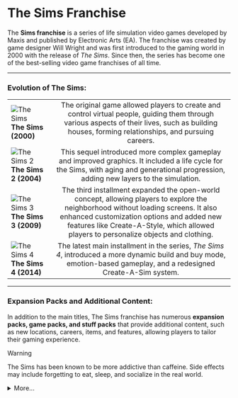 # The Sims Franchise

The **Sims franchise** is a series of life simulation video games developed by Maxis and published by Electronic Arts (EA). The franchise was created by game designer Will Wright and was first introduced to the gaming world in 2000 with the release of *The Sims*. Since then, the series has become one of the best-selling video game franchises of all time.

-----

### Evolution of The Sims:

|   |   |
| ------------- | :------------: |
|![The Sims](https://github.com/Bluee21/road_documentation_exercise/blob/main/assets/bluee21_1.png) **The Sims (2000)**|The original game allowed players to create and control virtual people, guiding them through various aspects of their lives, such as building houses, forming relationships, and pursuing careers. |
|![The Sims 2](https://github.com/Bluee21/road_documentation_exercise/blob/main/assets/bluee21_2.jpg) **The Sims 2 (2004)**| This sequel introduced more complex gameplay and improved graphics. It included a life cycle for the Sims, with aging and generational progression, adding new layers to the simulation.|
|![The Sims 3](https://github.com/Bluee21/road_documentation_exercise/blob/main/assets/bluee21_3.jpg)**The Sims 3 (2009)**| The third installment expanded the open-world concept, allowing players to explore the neighborhood without loading screens. It also enhanced customization options and added new features like Create-A-Style, which allowed players to personalize objects and clothing.|
|![The Sims 4](https://github.com/Bluee21/road_documentation_exercise/blob/main/assets/bluee21_4.jpg)**The Sims 4 (2014)**| The latest main installment in the series, *The Sims 4*, introduced a more dynamic build and buy mode, emotion-based gameplay, and a redesigned Create-A-Sim system.|
-------
   
### Expansion Packs and Additional Content:

In addition to the main titles, The Sims franchise has numerous **expansion packs, game packs, and stuff packs** that provide additional content, such as new locations, careers, items, and features, allowing players to tailor their gaming experience.

> [!WARNING]
> The Sims has been known to be more addictive than caffeine. Side effects may include forgetting to eat, sleep, and socialize in the real world.


<details>
   <summary> More... </summary>
   
### Perspective 

I have always had a particular place in my heart for The Sims, a virtual world with countless possibilities. It has captivated my attention more than other video games because of its unique mix of creativity, simulation, and storytelling.

> **Storytelling:**
The Sims provide a distinctive storytelling experience that isn't predetermined but instead develops naturally via interactions and decisions made in the virtual environment. Every Sim turns into a character in a grand plot that is influenced by their relationships, aspirations, and experiences in the game. Every gameplay session becomes an exciting adventure full of surprises and narrative turns because of this element of unpredictability, which also adds a degree of excitement and emotional engagement.

> **Escape into Virtual Life:**
With the Sims you can escape into a world controlled by your imagination. It allows you to take a break from reality and immerse yourself in a realm where the only limits are those of your imagination.

> **Creativity:**
The game provides a canvas where you can bring your imagination to life, from designing dream homes to sculpting the personalities of your virtual living spaces. Well, I am not good at this part. I am just here for the gameplay and storytelling.

> **Emotions:**
The Sims' portrayal of emotional depth, especially in The Sims 4, with its focus on human emotions, provides a realistic element that makes the player feel something. The virtual lives of my Sims become more than just pixels on a computer when I see the highs and lows of their emotional journeys and feel empathy for them. The simulation gains a human touch from the emotional resonance, which gives every victory and failure a true sense of significance.

In essence, The Sims is not just a game; it's a living canvas to sculpt narratives, explore creative depths, and discover solace within a meticulously simulated universe. Its seamless integration of strategic gameplay with boundless creative freedom makes it an extraordinary and **timeless** experience. 
</details>

